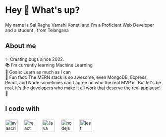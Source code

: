 <h1 align="left">Hey 👋 What's up?</h1>

###

<p align="left">My name is Sai Raghu Vamshi Koneti and I'm a Proficient Web Developer and a student , from Telangana</p>

###

<h2 align="left">About me</h2>

###

<p align="left">✨ Creating bugs since 2022.<br>📚 I'm currently learning Machine Learning<br>🎯 Goals: Learn as much as I can<br>🎲 Fun fact: The MERN stack is so awesome, even MongoDB, Express, React, and Node sometimes can't agree on who the real MVP is. But let's be real, it's the developers who make it all work that deserve the real applause! 👏</p>

###

<h2 align="left">I code with</h2>

###

<div align="left">
  <img src="https://cdn.jsdelivr.net/gh/devicons/devicon/icons/javascript/javascript-original.svg" height="40" alt="javascript logo"  />
  <img width="12" />
  <img src="https://cdn.jsdelivr.net/gh/devicons/devicon/icons/react/react-original.svg" height="40" alt="react logo"  />
  <img width="12" />
  <img src="[[https://cdn.jsdelivr.net/gh/devicons/devicon/icons/storybook/storybook-original.svg](https://logolook.net/wp-content/uploads/2022/11/Java-Emblem.png)](https://logolook.net/wp-content/uploads/2022/11/Java-Emblem.png)" height="40" alt="Java logo"  />
  <img width="12" />
  <img src="https://cdn.jsdelivr.net/gh/devicons/devicon/icons/nodejs/nodejs-original.svg" height="40" alt="nodejs logo"  />
  <img width="12" />
  <img src="https://cdn.jsdelivr.net/gh/devicons/devicon/icons/jest/jest-plain.svg" height="40" alt="jest logo"  />
</div>

###
